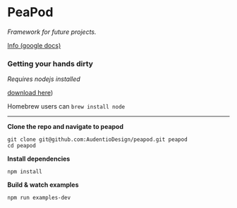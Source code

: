 # PeaPod #
*Framework for future projects.*

[Info (google docs)](https://docs.google.com/document/d/1RKFhEU76kpXBHOnvb6ZaBhkcybudp5kcNoiw24PhwCM/edit)

### Getting your hands dirty ###

*Requires nodejs installed*

[download here](nodejs.org))

Homebrew users can `brew install node`

*****

**Clone the repo and navigate to peapod**
```
git clone git@github.com:AudentioDesign/peapod.git peapod
cd peapod
```

**Install dependencies**
```
npm install
```

**Build & watch examples**
```
npm run examples-dev
```
